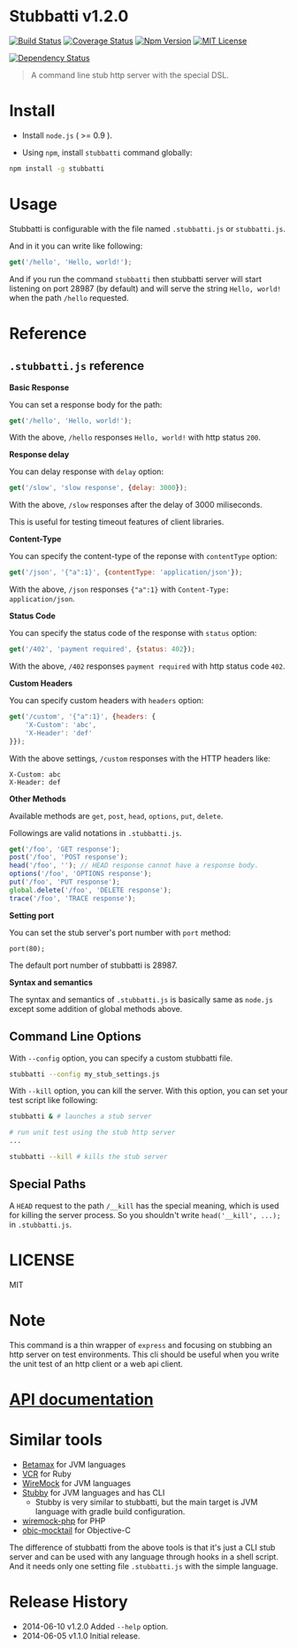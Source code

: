 # Stubbatti v1.2.0

[![Build Status](https://img.shields.io/travis/kt3k/stubbatti.svg?style=flat)](https://travis-ci.org/kt3k/stubbatti)
[![Coverage Status](https://img.shields.io/coveralls/kt3k/stubbatti.svg?style=flat)](https://coveralls.io/r/kt3k/stubbatti?branch=master)
[![Npm Version](https://img.shields.io/npm/v/stubbatti.svg?style=flat)](https://www.npmjs.org/package/stubbatti)
[![MIT License](http://img.shields.io/badge/license-mit-blue.svg?style=flat)](https://github.com/kt3k/stubbatti/blob/master/LICENSE)

[![Dependency Status](https://david-dm.org/kt3k/stubbatti.svg?style=flat)](https://david-dm.org/kt3k/stubbatti)

> A command line stub http server with the special DSL.

# Install

- Install `node.js` ( >= 0.9 ).

- Using `npm`, install `stubbatti` command globally:

```bash
npm install -g stubbatti
```

# Usage

Stubbatti is configurable with the file named `.stubbatti.js` or `stubbatti.js`.

And in it you can write like following:

```js
get('/hello', 'Hello, world!');
```

And if you run the command `stubbatti` then stubbatti server will start listening on port 28987 (by default) and will serve the string `Hello, world!` when the path `/hello` requested.

# Reference

## `.stubbatti.js` reference

**Basic Response**

You can set a response body for the path:

```js
get('/hello', 'Hello, world!');
```

With the above, `/hello` responses `Hello, world!` with http status `200`.

**Response delay**

You can delay response with `delay` option:

```js
get('/slow', 'slow response', {delay: 3000});
```

With the above, `/slow` responses after the delay of 3000 miliseconds.

This is useful for testing timeout features of client libraries.

**Content-Type**

You can specify the content-type of the reponse with `contentType` option:

```js
get('/json', '{"a":1}', {contentType: 'application/json'});
```

With the above, `/json` responses `{"a":1}` with `Content-Type: application/json`.

**Status Code**

You can specify the status code of the response with `status` option:

```js
get('/402', 'payment required', {status: 402});
```

With the above, `/402` responses `payment required` with http status code `402`.

**Custom Headers**

You can specify custom headers with `headers` option:

```js
get('/custom', '{"a":1}', {headers: {
    'X-Custom': 'abc',
    'X-Header': 'def'
}});
```

With the above settings, `/custom` responses with the HTTP headers like:

```
X-Custom: abc
X-Header: def
```

**Other Methods**

Available methods are `get`, `post`, `head`, `options`, `put`, `delete`.

Followings are valid notations in `.stubbatti.js`.

```js
get('/foo', 'GET response');
post('/foo', 'POST response');
head('/foo', ''); // HEAD response cannot have a response body.
options('/foo', 'OPTIONS response');
put('/foo', 'PUT response');
global.delete('/foo', 'DELETE response');
trace('/foo', 'TRACE response');
```

**Setting port**

You can set the stub server's port number with `port` method:

```
port(80);
```

The default port number of stubbatti is 28987.

**Syntax and semantics**

The syntax and semantics of `.stubbatti.js` is basically same as `node.js` except some addition of global methods above.

## Command Line Options

With `--config` option, you can specify a custom stubbatti file.

```bash
stubbatti --config my_stub_settings.js
```

With `--kill` option, you can kill the server. With this option, you can set your test script like following:

```bash
stubbatti & # launches a stub server

# run unit test using the stub http server
...

stubbatti --kill # kills the stub server
```

## Special Paths

A `HEAD` request to the path `/__kill` has the special meaning, which is used for killing the server process. So you shouldn't write `head('__kill', ...);` in `.stubbatti.js`.

# LICENSE

MIT

# Note

This command is a thin wrapper of `express` and focusing on stubbing an http server on test environments. This cli should be useful when you write the unit test of an http client or a web api client.

# [API documentation](http://kt3k.github.io/stubbatti/doc/v1.2.0/)

# Similar tools

- [Betamax](https://github.com/robfletcher/betamax) for JVM languages
- [VCR](https://github.com/vcr/vcr) for Ruby
- [WireMock](https://github.com/tomakehurst/wiremock) for JVM languages
- [Stubby](https://github.com/azagniotov/stubby4j) for JVM languages and has CLI
  - Stubby is very similar to stubbatti, but the main target is JVM language with gradle build configuration.
- [wiremock-php](https://github.com/rowanhill/wiremock-php) for PHP
- [objc-mocktail](https://github.com/square/objc-mocktail) for Objective-C

The difference of stubbatti from the above tools is that it's just a CLI stub server and can be used with any language through hooks in a shell script.
And it needs only one setting file `.stubbatti.js` with the simple language.

# Release History
- 2014-06-10   v1.2.0   Added `--help` option.
- 2014-06-05   v1.1.0   Initial release.
